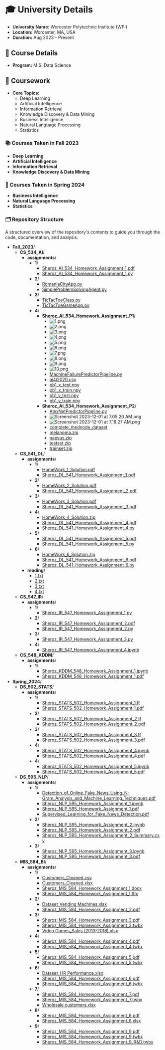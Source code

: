 # 🎓 University Details
- **University Name:** Worcester Polytechnic Institute (WPI)
- **Location:** Worcester, MA, USA
- **Duration:** Aug 2023 - Present

## 📘 Course Details
- **Program:** M.S. Data Science

## 🧠 Coursework
- **Core Topics:**
  - Deep Learning
  - Artificial Intelligence
  - Information Retrieval
  - Knowledge Discovery & Data Mining
  - Business Intelligence
  - Natural Language Processing
  - Statistics

### 📚 Courses Taken in Fall 2023
- **Deep Learning**
- **Artificial Intelligence**
- **Information Retrieval**
- **Knowledge Discovery & Data Mining**

### 📅 Courses Taken in Spring 2024
- **Business Intelligence**
- **Natural Language Processing**
- **Statistics**

### 🗂️ Repository Structure
A structured overview of the repository's contents to guide you through the code, documentation, and analysis.

- **Fall_2023**/
  - **CS_534_AI**/
    - **assignments**/
      - **1**/
        - [Sheroz_AI_534_Homework_Assignment_1.pdf](Fall_2023/CS_534_AI/assignments/1/Sheroz_AI_534_Homework_Assignment_1.pdf)
        - [Sheroz_AI_534_Homework_Assignment_1.py](Fall_2023/CS_534_AI/assignments/1/Sheroz_AI_534_Homework_Assignment_1.py)
      - **2**/
        - [RomaniaCityApp.py](Fall_2023/CS_534_AI/assignments/2/RomaniaCityApp.py)
        - [SimpleProblemSolvingAgent.py](Fall_2023/CS_534_AI/assignments/2/SimpleProblemSolvingAgent.py)
      - **3**/
        - [TicTacToeClass.py](Fall_2023/CS_534_AI/assignments/3/TicTacToeClass.py)
        - [TicTacToeGameApp.py](Fall_2023/CS_534_AI/assignments/3/TicTacToeGameApp.py)
      - **4**/
        - **Sheroz_AI_534_Homework_Assignment_P1**/
          - ![1.png](Fall_2023/CS_534_AI/assignments/4/Sheroz_AI_534_Homework_Assignment_P1/1.png)
          - ![2.png](Fall_2023/CS_534_AI/assignments/4/Sheroz_AI_534_Homework_Assignment_P1/2.png)
          - ![3.png](Fall_2023/CS_534_AI/assignments/4/Sheroz_AI_534_Homework_Assignment_P1/3.png)
          - ![4.png](Fall_2023/CS_534_AI/assignments/4/Sheroz_AI_534_Homework_Assignment_P1/4.png)
          - ![5.png](Fall_2023/CS_534_AI/assignments/4/Sheroz_AI_534_Homework_Assignment_P1/5.png)
          - ![6.png](Fall_2023/CS_534_AI/assignments/4/Sheroz_AI_534_Homework_Assignment_P1/6.png)
          - ![7.png](Fall_2023/CS_534_AI/assignments/4/Sheroz_AI_534_Homework_Assignment_P1/7.png)
          - ![8.png](Fall_2023/CS_534_AI/assignments/4/Sheroz_AI_534_Homework_Assignment_P1/8.png)
          - ![9.png](Fall_2023/CS_534_AI/assignments/4/Sheroz_AI_534_Homework_Assignment_P1/9.png)
          - ![10.png](Fall_2023/CS_534_AI/assignments/4/Sheroz_AI_534_Homework_Assignment_P1/10.png)
          - [MachineFailurePredictorPipeline.py](Fall_2023/CS_534_AI/assignments/4/Sheroz_AI_534_Homework_Assignment_P1/MachineFailurePredictorPipeline.py)
          - [ai4i2020.csv](Fall_2023/CS_534_AI/assignments/4/Sheroz_AI_534_Homework_Assignment_P1/ai4i2020.csv)
          - [pb1_x_test.npy](Fall_2023/CS_534_AI/assignments/4/Sheroz_AI_534_Homework_Assignment_P1/pb1_x_test.npy)
          - [pb1_x_train.npy](Fall_2023/CS_534_AI/assignments/4/Sheroz_AI_534_Homework_Assignment_P1/pb1_x_train.npy)
          - [pb1_y_test.npy](Fall_2023/CS_534_AI/assignments/4/Sheroz_AI_534_Homework_Assignment_P1/pb1_y_test.npy)
          - [pb1_y_train.npy](Fall_2023/CS_534_AI/assignments/4/Sheroz_AI_534_Homework_Assignment_P1/pb1_y_train.npy)
        - **Sheroz_AI_534_Homework_Assignment_P2**/
          - [AlexNetPredictorPipeline.py](Fall_2023/CS_534_AI/assignments/4/Sheroz_AI_534_Homework_Assignment_P2/AlexNetPredictorPipeline.py)
          - ![Screenshot 2023-12-01 at 7.05.20 AM.png](Fall_2023/CS_534_AI/assignments/4/Sheroz_AI_534_Homework_Assignment_P2/Screenshot%202023-12-01%20at%207.05.20%20AM.png)
          - ![Screenshot 2023-12-01 at 7.18.27 AM.png](Fall_2023/CS_534_AI/assignments/4/Sheroz_AI_534_Homework_Assignment_P2/Screenshot%202023-12-01%20at%207.18.27%20AM.png)
          - [complete_mednode_dataset](Fall_2023/CS_534_AI/assignments/4/Sheroz_AI_534_Homework_Assignment_P2/complete_mednode_dataset)
          - [melanoma.zip](Fall_2023/CS_534_AI/assignments/4/Sheroz_AI_534_Homework_Assignment_P2/melanoma.zip)
          - [naevus.zip](Fall_2023/CS_534_AI/assignments/4/Sheroz_AI_534_Homework_Assignment_P2/naevus.zip)
          - [testset.zip](Fall_2023/CS_534_AI/assignments/4/Sheroz_AI_534_Homework_Assignment_P2/testset.zip)
          - [trainset.zip](Fall_2023/CS_534_AI/assignments/4/Sheroz_AI_534_Homework_Assignment_P2/trainset.zip)
  - **CS_541_DL**/
    - **assignments**/
      - **1**/
        - [HomeWork_1_Solution.pdf](Fall_2023/CS_541_DL/assignments/1/HomeWork_1_Solution.pdf)
        - [Sheroz_DL_541_Homework_Assignment_1.pdf](Fall_2023/CS_541_DL/assignments/1/Sheroz_DL_541_Homework_Assignment_1.pdf)
      - **2**/
        - [HomeWork_2_Solution.pdf](Fall_2023/CS_541_DL/assignments/2/HomeWork_2_Solution.pdf)
        - [Sheroz_DL_541_Homework_Assignment_2.pdf](Fall_2023/CS_541_DL/assignments/2/Sheroz_DL_541_Homework_Assignment_2.pdf)
      - **3**/
        - [HomeWork_3_Solution.pdf](Fall_2023/CS_541_DL/assignments/3/HomeWork_3_Solution.pdf)
        - [Sheroz_DL_541_Homework_Assignment_3.pdf](Fall_2023/CS_541_DL/assignments/3/Sheroz_DL_541_Homework_Assignment_3.pdf)
      - **4**/
        - [HomeWork_4_Solution.zip](Fall_2023/CS_541_DL/assignments/4/HomeWork_4_Solution.zip)
        - [Sheroz_DL_541_Homework_Assignment_4.pdf](Fall_2023/CS_541_DL/assignments/4/Sheroz_DL_541_Homework_Assignment_4.pdf)
        - [Sheroz_DL_541_Homework_Assignment_4.py](Fall_2023/CS_541_DL/assignments/4/Sheroz_DL_541_Homework_Assignment_4.py)
      - **5**/
        - [Sheroz_DL_541_Homework_Assignment_5.pdf](Fall_2023/CS_541_DL/assignments/5/Sheroz_DL_541_Homework_Assignment_5.pdf)
        - [Sheroz_DL_541_Homework_Assignment_5.py](Fall_2023/CS_541_DL/assignments/5/Sheroz_DL_541_Homework_Assignment_5.py)
      - **6**/
        - [HomeWork_6_Solution.zip](Fall_2023/CS_541_DL/assignments/6/HomeWork_6_Solution.zip)
        - [Sheroz_DL_541_Homework_Assignment_6.pdf](Fall_2023/CS_541_DL/assignments/6/Sheroz_DL_541_Homework_Assignment_6.pdf)
        - [Sheroz_DL_541_Homework_Assignment_6.py](Fall_2023/CS_541_DL/assignments/6/Sheroz_DL_541_Homework_Assignment_6.py)
    - **reading**/
      - [1.txt](Fall_2023/CS_541_DL/reading/1.txt)
      - [2.txt](Fall_2023/CS_541_DL/reading/2.txt)
      - [3.txt](Fall_2023/CS_541_DL/reading/3.txt)
      - [4.txt](Fall_2023/CS_541_DL/reading/4.txt)
  - **CS_547_IR**/
    - **assignments**/
      - **1**/
        - [Sheroz_IR_547_Homework_Assignment_1.py](Fall_2023/CS_547_IR/assignments/1/Sheroz_IR_547_Homework_Assignment_1.py)
      - **2**/
        - [Sheroz_IR_547_Homework_Assignment_2.pdf](Fall_2023/CS_547_IR/assignments/2/Sheroz_IR_547_Homework_Assignment_2.pdf)
        - [Sheroz_IR_547_Homework_Assignment_2.py](Fall_2023/CS_547_IR/assignments/2/Sheroz_IR_547_Homework_Assignment_2.py)
      - **3**/
        - [Sheroz_IR_547_Homework_Assignment_3.py](Fall_2023/CS_547_IR/assignments/3/Sheroz_IR_547_Homework_Assignment_3.py)
      - **4**/
        - [Sheroz_IR_547_Homework_Assignment_4.ipynb](Fall_2023/CS_547_IR/assignments/4/Sheroz_IR_547_Homework_Assignment_4.ipynb)
  - **CS_548_KDDM**/
    - **assignments**/
      - **1**/
        - [Sheroz_KDDM_548_Homework_Assignment_1.ipynb](Fall_2023/CS_548_KDDM/assignments/1/Sheroz_KDDM_548_Homework_Assignment_1.ipynb)
        - [Sheroz_KDDM_548_Homework_Assignment_1.pdf](Fall_2023/CS_548_KDDM/assignments/1/Sheroz_KDDM_548_Homework_Assignment_1.pdf)
- **Spring_2024**/
  - **DS_502_STATS**/
    - **assignments**/
      - **1**/
        - [Sheroz_STATS_502_Homework_Assignment_1.R](Spring_2024/DS_502_STATS/assignments/1/Sheroz_STATS_502_Homework_Assignment_1.R)
        - [Sheroz_STATS_502_Homework_Assignment_1.pdf](Spring_2024/DS_502_STATS/assignments/1/Sheroz_STATS_502_Homework_Assignment_1.pdf)
      - **2**/
        - [Sheroz_STATS_502_Homework_Assignment_2.R](Spring_2024/DS_502_STATS/assignments/2/Sheroz_STATS_502_Homework_Assignment_2.R)
        - [Sheroz_STATS_502_Homework_Assignment_2.pdf](Spring_2024/DS_502_STATS/assignments/2/Sheroz_STATS_502_Homework_Assignment_2.pdf)
      - **3**/
        - [Sheroz_STATS_502_Homework_Assignment_3.R](Spring_2024/DS_502_STATS/assignments/3/Sheroz_STATS_502_Homework_Assignment_3.R)
        - [Sheroz_STATS_502_Homework_Assignment_3.pdf](Spring_2024/DS_502_STATS/assignments/3/Sheroz_STATS_502_Homework_Assignment_3.pdf)
      - **4**/
        - [Sheroz_STATS_502_Homework_Assignment_4.ipynb](Spring_2024/DS_502_STATS/assignments/4/Sheroz_STATS_502_Homework_Assignment_4.ipynb)
        - [Sheroz_STATS_502_Homework_Assignment_4.pdf](Spring_2024/DS_502_STATS/assignments/4/Sheroz_STATS_502_Homework_Assignment_4.pdf)
      - **4**/
        - [Sheroz_STATS_502_Homework_Assignment_5.ipynb](Spring_2024/DS_502_STATS/assignments/5/Sheroz_STATS_502_Homework_Assignment_5.ipynb)
        - [Sheroz_STATS_502_Homework_Assignment_5.pdf](Spring_2024/DS_502_STATS/assignments/5/Sheroz_STATS_502_Homework_Assignment_5.pdf)
  - **DS_595_NLP**/
    - **assignments**/
      - **1**/
        - [Detection_of_Online_Fake_News_Using_N-Gram_Analysis_and_Machine_Learning_Techniques.pdf](Spring_2024/DS_595_NLP/assignments/1/Detection_of_Online_Fake_News_Using_N-Gram_Analysis_and_Machine_Learning_Techniques.pdf)
        - [Sheroz_NLP_595_Homework_Assignment_1.ipynb](Spring_2024/DS_595_NLP/assignments/1/Sheroz_NLP_595_Homework_Assignment_1.ipynb)
        - [Sheroz_NLP_595_Homework_Assignment_1.pdf](Spring_2024/DS_595_NLP/assignments/1/Sheroz_NLP_595_Homework_Assignment_1.pdf)
        - [Supervised_Learning_for_Fake_News_Detection.pdf](Spring_2024/DS_595_NLP/assignments/1/Supervised_Learning_for_Fake_News_Detection.pdf)
      - **2**/
        - [Sheroz_NLP_595_Homework_Assignment_2.ipynb](Spring_2024/DS_595_NLP/assignments/2/Sheroz_NLP_595_Homework_Assignment_2.ipynb)
        - [Sheroz_NLP_595_Homework_Assignment_2.pdf](Spring_2024/DS_595_NLP/assignments/2/Sheroz_NLP_595_Homework_Assignment_2.pdf)
        - [Sheroz_NLP_595_Homework_Assignment_2_Summary.csv](Spring_2024/DS_595_NLP/assignments/2/Sheroz_NLP_595_Homework_Assignment_2_Summary.csv)
      - **3**/
        - [Sheroz_NLP_595_Homework_Assignment_3.ipynb](Spring_2024/DS_595_NLP/assignments/3/Sheroz_NLP_595_Homework_Assignment_3.ipynb)
        - [Sheroz_NLP_595_Homework_Assignment_3.pdf](Spring_2024/DS_595_NLP/assignments/3/Sheroz_NLP_595_Homework_Assignment_3.pdf)
  - **MIS_584_BI**/
    - **assignments**/
      - **1**/
        - [Customers_Cleaned.csv](Spring_2024/MIS_584_BI/assignments/1/Customers_Cleaned.csv)
        - [Customers_Cleaned.xlsx](Spring_2024/MIS_584_BI/assignments/1/Customers_Cleaned.xlsx)
        - [Sheroz_MIS_584_Homework_Assignment_1.docx](Spring_2024/MIS_584_BI/assignments/1/Sheroz_MIS_584_Homework_Assignment_1.docx)
        - [Sheroz_MIS_584_Homework_Assignment_1.tflx](Spring_2024/MIS_584_BI/assignments/1/Sheroz_MIS_584_Homework_Assignment_1.tflx)
      - **2**/
        - [Dataset_Vending Machines.xlsx](Spring_2024/MIS_584_BI/assignments/2/Dataset_Vending%20Machines.xlsx)
        - [Sheroz_MIS_584_Homework_Assignment_2.pdf](Spring_2024/MIS_584_BI/assignments/2/Sheroz_MIS_584_Homework_Assignment_2.pdf)
      - **3**/
        - [Sheroz_MIS_584_Homework_Assignment_3.pdf](Spring_2024/MIS_584_BI/assignments/3/Sheroz_MIS_584_Homework_Assignment_3.pdf)
        - [Sheroz_MIS_584_Homework_Assignment_3.twbx](Spring_2024/MIS_584_BI/assignments/3/Sheroz_MIS_584_Homework_Assignment_3.twbx)
        - [Video Games_Sales (2013-2018).xlsx](Spring_2024/MIS_584_BI/assignments/3/Video%20Games_Sales%20(2013-2018).xlsx)
      - **4**/
        - [Sheroz_MIS_584_Homework_Assignment_4.pdf](Spring_2024/MIS_584_BI/assignments/4/Sheroz_MIS_584_Homework_Assignment_4.pdf)
        - [Sheroz_MIS_584_Homework_Assignment_4.twbx](Spring_2024/MIS_584_BI/assignments/4/Sheroz_MIS_584_Homework_Assignment_4.twbx)
      - **5**/
        - [Sheroz_MIS_584_Homework_Assignment_5.pdf](Spring_2024/MIS_584_BI/assignments/5/Sheroz_MIS_584_Homework_Assignment_5.pdf)
        - [Sheroz_MIS_584_Homework_Assignment_5.twbx](Spring_2024/MIS_584_BI/assignments/5/Sheroz_MIS_584_Homework_Assignment_5.twbx)
      - **6**/
        - [Dataset_HR Performance.xlsx](Spring_2024/MIS_584_BI/assignments/6/Dataset_HR%20Performance.xlsx)
        - [Sheroz_MIS_584_Homework_Assignment_6.pdf](Spring_2024/MIS_584_BI/assignments/6/Sheroz_MIS_584_Homework_Assignment_6.pdf)
        - [Sheroz_MIS_584_Homework_Assignment_6.twbx](Spring_2024/MIS_584_BI/assignments/6/Sheroz_MIS_584_Homework_Assignment_6.twbx)
      - **7**/
        - [Sheroz_MIS_584_Homework_Assignment_7.pdf](Spring_2024/MIS_584_BI/assignments/7/Sheroz_MIS_584_Homework_Assignment_7.pdf)
        - [Sheroz_MIS_584_Homework_Assignment_7.twbx](Spring_2024/MIS_584_BI/assignments/7/Sheroz_MIS_584_Homework_Assignment_7.twbx)
        - [Wholesale customers.xlsx](Spring_2024/MIS_584_BI/assignments/7/Wholesale%20customers.xlsx)
      - **8**/
        - [Sheroz_MIS_584_Homework_Assignment_8.pdf](Spring_2024/MIS_584_BI/assignments/8/Sheroz_MIS_584_Homework_Assignment_8.pdf)
        - [Sheroz_MIS_584_Homework_Assignment_8.xlsx](Spring_2024/MIS_584_BI/assignments/8/Sheroz_MIS_584_Homework_Assignment_8.xlsx)
      - **9**/
        - [Sheroz_MIS_584_Homework_Assignment_9.pdf](Spring_2024/MIS_584_BI/assignments/9/Sheroz_MIS_584_Homework_Assignment_9.pdf)
        - [Sheroz_MIS_584_Homework_Assignment_9.twbx](Spring_2024/MIS_584_BI/assignments/9/Sheroz_MIS_584_Homework_Assignment_9.twbx)
        - [Sheroz_MIS_584_Homework_Assignment_9_R&D.twbx](Spring_2024/MIS_584_BI/assignments/9/Sheroz_MIS_584_Homework_Assignment_9_R&D.twbx)
